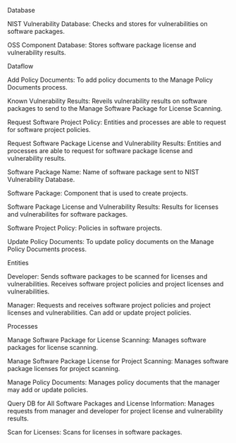 Database

NIST Vulnerability Database: Checks and stores for vulnerabilities on software packages. 

OSS Component Database: Stores software package license and vulnerability results.



Dataflow

Add Policy Documents: To add policy documents to the Manage Policy Documents process.

Known Vulnerability Results: Reveils vulnerability results on software packages to send to the Manage Software Package for License Scanning.

Request Software Project Policy: Entities and processes are able to request for software project policies.

Request Software Package License and Vulnerability Results: Entities and processes are able to request for software package license and vulnerability results.

Software Package Name: Name of software package sent to NIST Vulnerability Database.

Software Package: Component that is used to create projects.

Software Package License and Vulnerability Results: Results for licenses and vulnerabilites for software packages.

Software Project Policy: Policies in software projects. 

Update Policy Documents: To update policy documents on the Manage Policy Documents process.



Entities 

Developer: Sends software packages to be scanned for licenses and vulnerabilities. Receives software project policies and project licenses and vulnerabilities.

Manager: Requests and receives software project policies and project licenses and vulnerabilities. Can add or update project policies.


Processes

Manage Software Package for License Scanning: Manages software packages for license scanning.

Manage Software Package License for Project Scanning: Manages software package licenses for project scanning.

Manage Policy Documents: Manages policy documents that the manager may add or update policies.

Query DB for All Software Packages and License Information: Manages requests from manager and developer for project license and vulnerability results.

Scan for Licenses: Scans for licenses in software packages.

